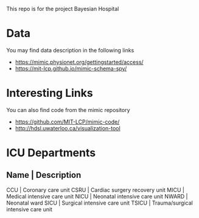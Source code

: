 This repo is for the project Bayesian Hospital

# Data

You may find data description in the following links
- https://mimic.physionet.org/gettingstarted/access/
- https://mit-lcp.github.io/mimic-schema-spy/

# Interesting Links

You can also find code from the mimic repository
- https://github.com/MIT-LCP/mimic-code/
- http://hdsl.uwaterloo.ca/visualization-tool

# ICU Departments

Name  |  Description
-----------------------------------
CCU	  |  Coronary care unit
CSRU  |  Cardiac surgery recovery unit
MICU  |  Medical intensive care unit
NICU  |  Neonatal intensive care unit
NWARD |  Neonatal ward
SICU	|  Surgical intensive care unit
TSICU	|  Trauma/surgical intensive care unit



